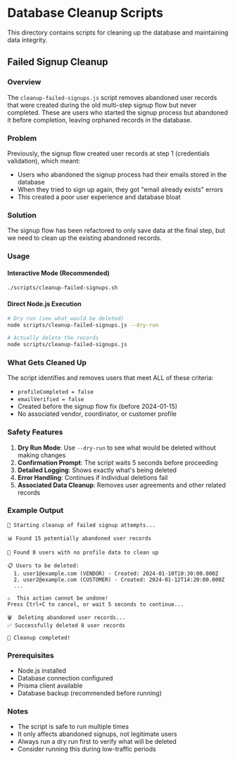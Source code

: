 # Database Cleanup Scripts

This directory contains scripts for cleaning up the database and maintaining data integrity.

## Failed Signup Cleanup

### Overview

The `cleanup-failed-signups.js` script removes abandoned user records that were created during the old multi-step signup flow but never completed. These are users who started the signup process but abandoned it before completion, leaving orphaned records in the database.

### Problem

Previously, the signup flow created user records at step 1 (credentials validation), which meant:
- Users who abandoned the signup process had their emails stored in the database
- When they tried to sign up again, they got "email already exists" errors
- This created a poor user experience and database bloat

### Solution

The signup flow has been refactored to only save data at the final step, but we need to clean up the existing abandoned records.

### Usage

#### Interactive Mode (Recommended)
```bash
./scripts/cleanup-failed-signups.sh
```

#### Direct Node.js Execution
```bash
# Dry run (see what would be deleted)
node scripts/cleanup-failed-signups.js --dry-run

# Actually delete the records
node scripts/cleanup-failed-signups.js
```

### What Gets Cleaned Up

The script identifies and removes users that meet ALL of these criteria:
- `profileCompleted = false`
- `emailVerified = false`
- Created before the signup flow fix (before 2024-01-15)
- No associated vendor, coordinator, or customer profile

### Safety Features

1. **Dry Run Mode**: Use `--dry-run` to see what would be deleted without making changes
2. **Confirmation Prompt**: The script waits 5 seconds before proceeding
3. **Detailed Logging**: Shows exactly what's being deleted
4. **Error Handling**: Continues if individual deletions fail
5. **Associated Data Cleanup**: Removes user agreements and other related records

### Example Output

```
🧹 Starting cleanup of failed signup attempts...

📊 Found 15 potentially abandoned user records

🎯 Found 8 users with no profile data to clean up

📋 Users to be deleted:
  1. user1@example.com (VENDOR) - Created: 2024-01-10T10:30:00.000Z
  2. user2@example.com (CUSTOMER) - Created: 2024-01-12T14:20:00.000Z
  ...

⚠️  This action cannot be undone!
Press Ctrl+C to cancel, or wait 5 seconds to continue...

🗑️  Deleting abandoned user records...
✅ Successfully deleted 8 user records

🎉 Cleanup completed!
```

### Prerequisites

- Node.js installed
- Database connection configured
- Prisma client available
- Database backup (recommended before running)

### Notes

- The script is safe to run multiple times
- It only affects abandoned signups, not legitimate users
- Always run a dry run first to verify what will be deleted
- Consider running this during low-traffic periods
